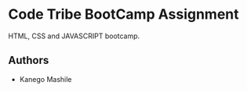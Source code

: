 # Code Tribe BootCamp Assignment

HTML, CSS and JAVASCRIPT bootcamp.

## Authors

- Kanego Mashile 


